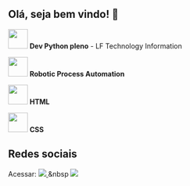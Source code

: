 ## Olá, seja bem vindo! 👋

<img width="40" heigth="40" src="https://github.com/user-attachments/assets/67da4173-f212-4338-b035-65a7760e9fcb"/> **Dev Python pleno** - LF Technology Information

<img width="40" heigth="40" src="https://github.com/user-attachments/assets/00aa2879-2599-439f-add1-85c03d952ee7"/> **Robotic Process Automation**

<img width="40" heigth="40" src="https://github.com/user-attachments/assets/bbb9b729-ee56-4caa-b232-175b5852b3e6"/> **HTML**

<img width="40" heigth="40" src="https://github.com/user-attachments/assets/b608a1fe-bfc5-46d6-ad15-6f3acaa86123"/> **CSS**

## Redes sociais
Acessar: 
<a href="https://www.instagram.com/lecfranca.ti/">
<img src="https://img.shields.io/badge/Instagram-%23E4405F.svg?style=for-the-badge&logo=Instagram&logoColor=white" target="_blank" />
</a>&nbsp
<a href="https://www.linkedin.com/in/luis-eduardo-7481381a2">
<img src="https://img.shields.io/badge/linkedin-%230077B5.svg?style=for-the-badge&logo=linkedin&logoColor=white" target="_blank" />
</a>

    




      
          
